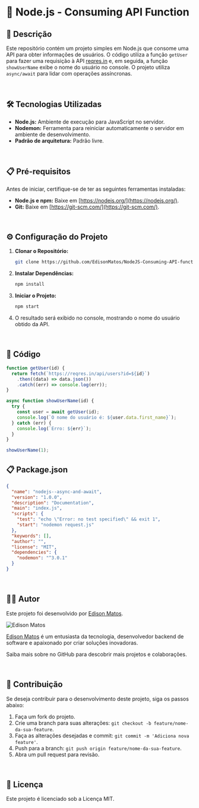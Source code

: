 # 🚀 Node.js - Consuming API Function

## 📜 Descrição

Este repositório contém um projeto simples em Node.js que consome uma API para obter informações de usuários. O código utiliza a função `getUser` para fazer uma requisição à API [reqres.in](https://reqres.in/) e, em seguida, a função `showUserName` exibe o nome do usuário no console. O projeto utiliza `async/await` para lidar com operações assíncronas.

<br>

## 🛠️ Tecnologias Utilizadas

- **Node.js:** Ambiente de execução para JavaScript no servidor.
- **Nodemon:** Ferramenta para reiniciar automaticamente o servidor em ambiente de desenvolvimento.
- **Padrão de arquitetura:** Padrão livre.

<br>

## 📋 Pré-requisitos

Antes de iniciar, certifique-se de ter as seguintes ferramentas instaladas:

- **Node.js e npm:** Baixe em [https://nodejs.org/](https://nodejs.org/).
- **Git:** Baixe em [https://git-scm.com/](https://git-scm.com/).

<br>

## ⚙️ Configuração do Projeto

1. **Clonar o Repositório:**

    ```bash
    git clone https://github.com/EdisonMatos/NodeJS-Consuming-API-function.git
    ```

2. **Instalar Dependências:**

    ```bash
    npm install
    ```

3. **Iniciar o Projeto:**

    ```bash
    npm start
    ```

4. O resultado será exibido no console, mostrando o nome do usuário obtido da API.

<br>

## 📄 Código

```javascript
function getUser(id) {
  return fetch(`https://reqres.in/api/users?id=${id}`)
    .then((data) => data.json())
    .catch((err) => console.log(err));
}

async function showUserName(id) {
  try {
    const user = await getUser(id);
    console.log(`O nome do usuário é: ${user.data.first_name}`);
  } catch (err) {
    console.log(`Erro: ${err}`);
  }
}

showUserName(1);
```

## 📋 Package.json

```json
{
  "name": "nodejs--async-and-await",
  "version": "1.0.0",
  "description": "Documentation",
  "main": "index.js",
  "scripts": {
    "test": "echo \"Error: no test specified\" && exit 1",
    "start": "nodemon request.js"
  },
  "keywords": [],
  "author": "",
  "license": "MIT",
  "dependencies": {
    "nodemon": "^3.0.1"
  }
}
```

<br>

## 🧑‍💻 Autor

Este projeto foi desenvolvido por [Edison Matos](https://github.com/EdisonMatos).

![Edison Matos](https://avatars.githubusercontent.com/u/17342047?s=200)

[Edison Matos](https://github.com/EdisonMatos) é um entusiasta da tecnologia, desenvolvedor backend de software e apaixonado por criar soluções inovadoras.

Saiba mais sobre no GitHub para descobrir mais projetos e colaborações.

<br>

## 🤝 Contribuição

Se deseja contribuir para o desenvolvimento deste projeto, siga os passos abaixo:

1. Faça um fork do projeto.
2. Crie uma branch para suas alterações: `git checkout -b feature/nome-da-sua-feature`.
3. Faça as alterações desejadas e commit: `git commit -m 'Adiciona nova feature'`.
4. Push para a branch: `git push origin feature/nome-da-sua-feature`.
5. Abra um pull request para revisão.

<br>

## 📄 Licença

Este projeto é licenciado sob a Licença MIT.
